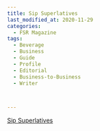 ```yaml
---
title: Sip Superlatives
last_modified_at: 2020-11-29
categories:
  - FSR Magazine
tags:
  - Beverage
  - Business
  - Guide
  - Profile
  - Editorial 
  - Business-to-Business
  - Writer



---
```




[Sip Superlatives](http://www.omagdigital.com/publication/?i=491605&ver=html5&p=58)
